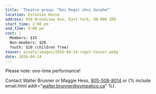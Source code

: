 ```yaml
---
title: 'Theatre group: “Kei Regel ohni Usnahm”'
location: Estonian House
address: 958 Broadview Ave, East York, ON M4K 2R6
start_time: 2:00 pm
end_time: 4:00 pm
cost: |
  Members: $15
  Non-members: $20
  Youth: $10 (children free)
teaser: assets/images/2016-04-24-regel-teaser.webp
date: 2016-04-24
---
```


Please note: one-time performance!

Contact Walter Brunner or Maggie Hess, [905-508-8014][tel] or
{% include email.html addr="walter.brunner@sympatico.ca" %}.

[tel]: <tel:905-508-8014>
